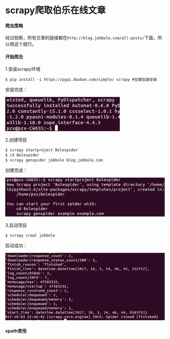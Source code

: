 # scrapy爬取伯乐在线文章
#### 爬虫策略
经过观察，所有文章的链接都在`http://blog.jobbole.com/all-posts/`下面，所以用这个就行。

#### 开始爬去
1.安装scrapy环境
```
$ pip install -i https://pypi.douban.com/simple/ scrapy #豆瓣加速安装
```
安装完成：

![](img/007.png)

2.创建项目
```
$ scrapy startproject Bolespider
$ cd Bolespider
$ scrapy genspider jobbole blog.jobbole.com
```
创建完成：

![](img/008.png)

3.启动项目
```
$ scrapy crawl jobbole
```
启动成功：

![](img/009.png)

#### xpath使用

